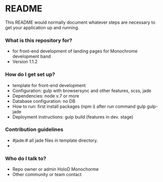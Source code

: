 # README #

This README would normally document whatever steps are necessary to get your application up and running.

### What is this repository for? ###

* for front-end development of landing pages for Monochrome development band
* Version 1.1.2

### How do I get set up? ###

* template for front-end development
* Configuration: gulp with browsersync and other features, scss, jade
* Dependencies: node v.7 or more
* Database configuration: no DB
* How to run: first install packages (npm i) after run command gulp gulp-jade
* Deployment instructions: gulp build (features in dev. stage)

### Contribution guidelines ###

* #jade:# all jade files in template directory.
*

### Who do I talk to? ###

* Repo owner or admin HoloD Monochorme
* Other community or team contact